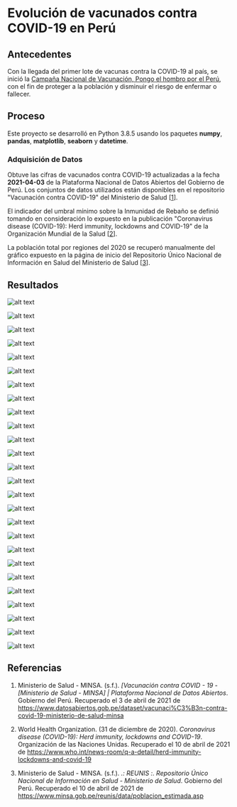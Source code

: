 # Evolución de vacunados contra COVID-19 en Perú

## Antecedentes

Con la llegada del primer lote de vacunas contra la COVID-19 al país, se inició la [Campaña Nacional de Vacunación, Pongo el hombro por el Perú](https://www.gob.pe/institucion/minsa/campa%C3%B1as/3451-campana-nacional-de-vacunacion-contra-la-covid-19 "Gobierno del Perú"), con el fin de proteger a la población y disminuir el riesgo de enfermar o fallecer.

## Proceso

Este proyecto se desarrolló en Python 3.8.5 usando los paquetes **numpy**, **pandas**, **matplotlib**, **seaborn** y **datetime**.

### Adquisición de Datos

Obtuve las cifras de vacunados contra COVID-19 actualizadas a la fecha **2021-04-03** de la Plataforma Nacional de Datos Abiertos del Gobierno de Perú. Los conjuntos de datos utilizados están disponibles en el repositorio "Vacunación contra COVID-19" del Ministerio de Salud [[1]].

El indicador del umbral mínimo sobre la Inmunidad de Rebaño se definió tomando en consideración lo expuesto en la publicación "Coronavirus disease (COVID-19): Herd immunity, lockdowns and COVID-19" de la Organización Mundial de la Salud [[2]].

La población total por regiones del 2020 se recuperó manualmente del gráfico expuesto en la página de inicio del Repositorio Único Nacional de Información en Salud del Ministerio de Salud [[3]].

## Resultados

![alt text](dist/20210807_PERÚ.png "PERÚ")

![alt text](dist/20210807_AMAZONAS.png "AMAZONAS")

![alt text](dist/20210807_ANCASH.png "ANCASH")

![alt text](dist/20210807_APURIMAC.png "APURIMAC")

![alt text](dist/20210807_AREQUIPA.png "AREQUIPA")

![alt text](dist/20210807_AYACUCHO.png "AYACUCHO")

![alt text](dist/20210807_CAJAMARCA.png "CAJAMARCA")

![alt text](dist/20210807_CALLAO.png "CALLAO")

![alt text](dist/20210807_CUSCO.png "CUSCO")

![alt text](dist/20210807_HUANCAVELICA.png "HUANCAVELICA")

![alt text](dist/20210807_HUANUCO.png "HUANUCO")

![alt text](dist/20210807_ICA.png "ICA")

![alt text](dist/20210807_JUNIN.png "JUNIN")

![alt text](dist/20210807_LA_LIBERTAD.png "LA LIBERTAD")

![alt text](dist/20210807_LAMBAYEQUE.png "LAMBAYEQUE")

![alt text](dist/20210807_LIMA.png "LIMA")

![alt text](dist/20210807_LORETO.png "LORETO")

![alt text](dist/20210807_MADRE_DE_DIOS.png "MADRE DE DIOS")

![alt text](dist/20210807_MOQUEGUA.png "MOQUEGUA")

![alt text](dist/20210807_PASCO.png "PASCO")

![alt text](dist/20210807_PIURA.png "PIURA")

![alt text](dist/20210807_PUNO.png "PUNO")

![alt text](dist/20210807_SAN_MARTIN.png "SAN MARTIN")

![alt text](dist/20210807_TACNA.png "TACNA")

![alt text](dist/20210807_TUMBES.png "TUMBES")

![alt text](dist/20210807_UCAYALI.png "UCAYALI")

## Referencias

1. Ministerio de Salud - MINSA. (s.f.). _[Vacunación contra COVID - 19 - [Ministerio de Salud - MINSA] | Plataforma Nacional de Datos Abiertos_. Gobierno del Perú. Recuperado el 3 de abril de 2021 de https://www.datosabiertos.gob.pe/dataset/vacunaci%C3%B3n-contra-covid-19-ministerio-de-salud-minsa

[1]: https://www.datosabiertos.gob.pe/dataset/vacunaci%C3%B3n-contra-covid-19-ministerio-de-salud-minsa

2. World Health Organization. (31 de diciembre de 2020). _Coronavirus disease (COVID-19): Herd immunity, lockdowns and COVID-19_. Organización de las Naciones Unidas. Recuperado el 10 de abril de 2021 de https://www.who.int/news-room/q-a-detail/herd-immunity-lockdowns-and-covid-19

[2]: https://www.who.int/news-room/q-a-detail/herd-immunity-lockdowns-and-covid-19

3. Ministerio de Salud - MINSA. (s.f.). _.: REUNIS :. Repositorio Único Nacional de Información en Salud - Ministerio de Salud_. Gobierno del Perú. Recuperado el 10 de abril de 2021 de https://www.minsa.gob.pe/reunis/data/poblacion_estimada.asp

[3]: https://www.minsa.gob.pe/reunis/data/poblacion_estimada.asp

